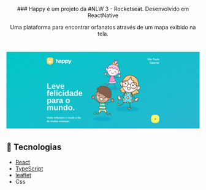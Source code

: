 <p align="center">
### Happy é um projeto da #NLW 3 - Rocketseat. Desenvolvido em ReactNative
</p>
<p align="center">
Uma plataforma para encontrar orfanatos através de um mapa exibido na tela.
</p>

<h1 align="center">
    <img alt="Letmeask" title="Letmeask" src="https://github.com/ferferq/NLW3/blob/main/layout.png?raw=true" />
</h1>

## 🧪 Tecnologias

- [React](https://reactjs.org)
- [TypeScript](https://www.typescriptlang.org/)
- [leaflet](https://leafletjs.com/)
- Css
